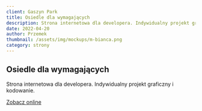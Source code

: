 ```yaml
---
client: Gaszyn Park
title: Osiedle dla wymagających
description: Strona internetowa dla developera. Indywidualny projekt graficzny i kodowanie.  
date: 2022-04-20
author: Przemek
thumbnail: /assets/img/mockups/m-bianca.png
category: strony
---
```


## Osiedle dla wymagających

Strona internetowa dla developera. Indywidualny projekt graficzny i kodowanie.  

<a href="https://gaszynpark.pl/" title="Zobacz online" target="_blank" class="button" rel="nofollow">Zobacz online</a>